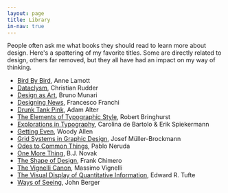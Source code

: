 ```yaml
---
layout: page
title: Library
in-nav: true
---
```


People often ask me what books they should read to learn more about design.
Here's a spattering of my favorite titles. Some are directly related to design,
others far removed, but they all have had an impact on my way of thinking.

- [Bird By Bird](http://amzn.to/1M6qPHg), Anne Lamott
- [Dataclysm](http://amzn.to/1GRVruT), Christian Rudder
- [Design as Art](http://amzn.to/1OHkTeq), Bruno Munari
- [Designing News](http://amzn.to/1OHkLf2), Francesco Franchi
- [Drunk Tank Pink](http://amzn.to/1PFGjb3), Adam Alter
- [The Elements of Typographic Style](http://amzn.to/1GRVR4p), Robert Bringhurst
- [Explorations in Typography](http://amzn.to/1OHloW0), Carolina de Bartolo & Erik Spiekermann
- [Getting Even](http://amzn.to/1OHl8pV), Woody Allen
- [Grid Systems in Graphic Design](http://amzn.to/1M6qe8G), Josef Müller-Brockmann
- [Odes to Common Things](http://amzn.to/1GRW9YY), Pablo Neruda
- [One More Thing](http://amzn.to/1GRVBCt), B.J. Novak
- [The Shape of Design](http://www.shapeofdesignbook.com), Frank Chimero
- [The Vignelli Canon](http://amzn.to/1GRVkzl), Massimo Vignelli
- [The Visual Display of Quantitative Information](http://amzn.to/1M6qoge), Edward R. Tufte
- [Ways of Seeing](http://amzn.to/1M6qFjd), John Berger
